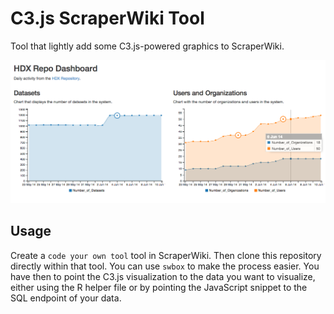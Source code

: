 C3.js ScraperWiki Tool
======================

Tool that lightly add some C3.js-powered graphics to ScraperWiki.

![Dashboard Image](https://raw.githubusercontent.com/luiscape/scraperwiki_c3js_tool/master/dashboard.png)


Usage
-----
Create a `code your own tool` tool in ScraperWiki. Then clone this repository directly within that tool. You can use `swbox` to make the process easier. You have then to point the C3.js visualization to the data you want to visualize, either using the R helper file or by pointing the JavaScript snippet to the SQL endpoint of your data.
